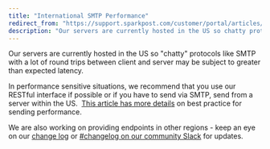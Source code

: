 ```yaml
---
title: "International SMTP Performance"
redirect_from: "https://support.sparkpost.com/customer/portal/articles/2456461-international-smtp-performance"
description: "Our servers are currently hosted in the US so chatty protocols like SMTP with a lot of round trips between client and server may be subject to greater than expected latency In performance sensitive situations we recommend that you use our RES Tful interface if possible or if you have..."
---
```


Our servers are currently hosted in the US so "chatty" protocols like SMTP with a lot of round trips between client and server may be subject to greater than expected latency.

In performance sensitive situations, we recommend that you use our RESTful interface if possible or if you have to send via SMTP, send from a server within the US.  [This article has more details](https://support.sparkpost.com/customer/en/portal/articles/2429473-smtp-and-rest-api-injection-best-practices-for-improved-performance) on best practice for sending performance.

We are also working on providing endpoints in other regions - keep an eye on our [change log](https://support.sparkpost.com/customer/portal/articles/1936102-change-log?_ga=1.149958143.818059650.1448383247) or [#changelog on our community Slack](http://slack.sparkpost.com/?_ga=1.149958143.818059650.1448383247) for updates.
